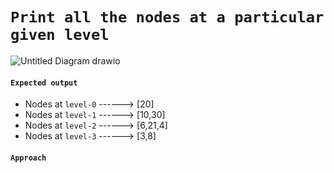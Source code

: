 # `Print all the nodes at a particular given level`
![Untitled Diagram drawio](https://github.com/devrath/studious-ds-adventure/assets/1456191/caaef8a7-b372-4de4-a8e2-8ad3aad95625)


#### `Expected output`
* Nodes at `level-0` ------> [20]
* Nodes at `level-1` ------> [10,30]
* Nodes at `level-2` ------> [6,21,4]
* Nodes at `level-3` ------> [3,8]

#### `Approach`


